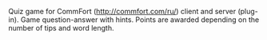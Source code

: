 Quiz game for CommFort (http://commfort.com/ru/) client and server (plug-in).
Game question-answer with hints.
Points are awarded depending on the number of tips and word length.
